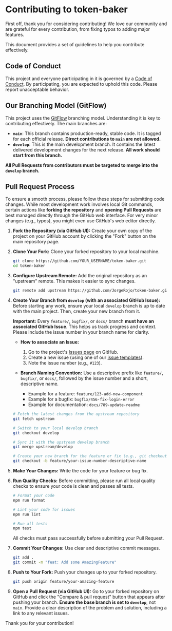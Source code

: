 # Contributing to token-baker

First off, thank you for considering contributing! We love our community and are grateful for every contribution, from fixing typos to adding major features.

This document provides a set of guidelines to help you contribute effectively.

## Code of Conduct

This project and everyone participating in it is governed by a [Code of Conduct](CODE_OF_CONDUCT.md). By participating, you are expected to uphold this code. Please report unacceptable behavior.

## Our Branching Model (GitFlow)

This project uses the [GitFlow](https://nvie.com/posts/a-successful-git-branching-model/) branching model. Understanding it is key to contributing effectively. The main branches are:

- **`main`**: This branch contains production-ready, stable code. It is tagged for each official release. **Direct contributions to `main` are not allowed.**
- **`develop`**: This is the main development branch. It contains the latest delivered development changes for the next release. **All work should start from this branch.**

**All Pull Requests from contributors must be targeted to merge into the `develop` branch.**

## Pull Request Process

To ensure a smooth process, please follow these steps for submitting code changes. While most development work involves local Git commands, certain actions like **forking the repository** and **opening Pull Requests** are best managed directly through the GitHub web interface. For very minor changes (e.g., typos), you might even use GitHub's web editor directly.

1.  **Fork the Repository (via GitHub UI):** Create your own copy of the project on your GitHub account by clicking the "Fork" button on the main repository page.

2.  **Clone Your Fork:** Clone your forked repository to your local machine.

    ```sh
    git clone https://github.com/YOUR_USERNAME/token-baker.git
    cd token-baker
    ```

3.  **Configure Upstream Remote:** Add the original repository as an "upstream" remote. This makes it easier to sync changes.

    ```sh
    git remote add upstream https://github.com/JorgeRojo/token-baker.git
    ```

4.  **Create Your Branch from `develop` (with an associated GitHub Issue):** Before starting any work, ensure your local `develop` branch is up to date with the main project. Then, create your new branch from it.

    **Important:** Every `feature/`, `bugfix/`, or `docs/` branch **must have an associated GitHub Issue**. This helps us track progress and context. Please include the issue number in your branch name for clarity.

    *   **How to associate an Issue:**
        1.  Go to the project's [Issues page](https://github.com/JorgeRojo/token-baker/issues) on GitHub.
        2.  Create a new issue (using one of our [issue templates](.github/ISSUE_TEMPLATE/)).
        3.  Note the issue number (e.g., `#123`).

    *   **Branch Naming Convention:** Use a descriptive prefix like `feature/`, `bugfix/`, or `docs/`, followed by the issue number and a short, descriptive name.
        *   Example for a feature: `feature/123-add-new-component`
        *   Example for a bugfix: `bugfix/456-fix-login-error`
        *   Example for documentation: `docs/789-update-readme`

    ```sh
    # Fetch the latest changes from the upstream repository
    git fetch upstream

    # Switch to your local develop branch
    git checkout develop

    # Sync it with the upstream develop branch
    git merge upstream/develop

    # Create your new branch for the feature or fix (e.g., git checkout -b feature/123-add-new-component)
    git checkout -b feature/your-issue-number-descriptive-name
    ```

5.  **Make Your Changes:** Write the code for your feature or bug fix.

6.  **Run Quality Checks:** Before committing, please run all local quality checks to ensure your code is clean and passes all tests.

    ```sh
    # Format your code
    npm run format

    # Lint your code for issues
    npm run lint

    # Run all tests
    npm test
    ```

    All checks must pass successfully before submitting your Pull Request.

7.  **Commit Your Changes:** Use clear and descriptive commit messages.

    ```sh
    git add .
    git commit -m "feat: Add some AmazingFeature"
    ```

8.  **Push to Your Fork:** Push your changes up to your forked repository.

    ```sh
    git push origin feature/your-amazing-feature
    ```

9.  **Open a Pull Request (via GitHub UI):** Go to your forked repository on GitHub and click the "Compare & pull request" button that appears after pushing your branch. **Ensure the base branch is set to `develop`**, not `main`. Provide a clear description of the problem and solution, including a link to any relevant issues.

Thank you for your contribution!
